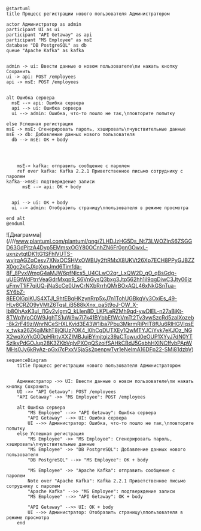 ```plantuml
@startuml
title Процесс регистрации нового пользователя Администратором

actor Администратор as admin
participant UI as ui
participant "API Getaway" as api
participant "MS Employee" as msE
database "DB PostgreSQL" as db
queue "Apache Kafka" as kafka


admin -> ui: Ввести данные о новом пользователе\nи нажать кнопку Сохранить
ui -> api: POST /employees
api -> msE: POST /employees


alt Ошибка сервера
  msE --> api: Ошибка сервера
  api --> ui: Ошибка сервера
  ui --> admin: Ошибка, что-то пошло не так,\nповторите попытку

else Успешная регистрация
msE -> msE: Сгенерировать пароль, хэшировать\nчувствительные данные
msE -> db: Добавление данных нового пользователя
  db --> msE: OK + body

  

 
    msE-> kafka: отправить сообщение с паролем
    ref over kafka: Kafka 2.2.1 Приветственное письмо сотруднику с паролем
kafka-->msE: подтверждение записи
      msE --> api: OK + body


  api --> ui: OK + body
  ui --> admin: Отобразить страницу\nпользователя в режиме просмотра

end alt
@enduml
```

![Диаграмма]
(////www.plantuml.com/plantuml/png/ZLHDJzHG5Ds_Nt73LWOZInS6ZSGGD63GdPitzA4Dyp5EMmsxOGY80OCnhZN6Fr0gnGOwxL-uxnzvtgtDK1tG1SFhlVUTS-wvjrqAGZqCesv7XNxOCSHVxOWBUy2ftRMxX8UKVt26Xp7ECH8PPyGJBZZX0gc2kCJXqXxpJmd6Timfda-8F_8PvxWmgG4aMJW6pfNIcs5_U4CLwO2qr_LxQW2D_gO_qBsGdg-uUEGtWdFtrrVeaGdrMxqp9_S6VnGysQ3bxg3Jtp562hh1il9qgDiwC3Jty06jzuFmvT1iF7qiUQ-jNaScCe0UwCrNXbRrrhQMrBOxAQL46xNkGSnTua-SY6bZ-8EEOlGpiKUS4XTJl_9htEBqHKzynRrp5xJ7n1TohUGBkqVy3OxiEs_49-HLv8CRZO9yVMtZ6Tqsl_iB588kXnx_pa5t9oJ-OW_X-Ib8OhAxK3uI_I1Gv2vIgmQ_kLIen8D_LKPLeRZMh9qd-ywDlEL-n27aBiKt-8TWp1VpC0W9JghTS1uW9w7I7k41BYbbEfWcVmTt2Tv3vwSzcRd5zaIXozeb-8k2rF49ziWnrNCeSHXLKvid3E43W1iba7Pbu3MkrmRiPrIT8fUu6RlHGVIqsEx_twka26ZKgiMkhT8jQlUz7OK4_l0hCqDUTXEy1QwMTYJCiYvk7eKJOz_NGX2wqXoYkG0DpHRrtvXXZIMBJuiBYmjtgiz39aCTowud0eOUP1XYyJ7dN0YTSzlkyPdGOJup28K3ZKbVqlvPXOgQSzoifSAHkCBdJ5GsbhHXINCffvbPApWMHs0Jy6kRyAz-pGxi7cPxxVSjaSs2penpwTyr1eNelmA16DFp22-SMi81dzbV)


```mermaid
sequenceDiagram
    title Процесс регистрации нового пользователя Администратором


    Администратор ->> UI: Ввести данные о новом пользователе\nи нажать кнопку Сохранить
    UI ->> "API Getaway": POST /employees
    "API Getaway" ->> "MS Employee": POST /employees

    alt Ошибка сервера
        "MS Employee" -->> "API Getaway": Ошибка сервера
        "API Getaway" -->> UI: Ошибка сервера
        UI -->> Администратор: Ошибка, что-то пошло не так,\nповторите попытку
    else Успешная регистрация
        "MS Employee" ->> "MS Employee": Сгенерировать пароль, хэшировать\nчувствительные данные
        "MS Employee" ->> "DB PostgreSQL": Добавление данных нового пользователя
        "DB PostgreSQL" -->> "MS Employee": OK + body
        
        "MS Employee" ->> "Apache Kafka": отправить сообщение с паролем
        Note over "Apache Kafka": Kafka 2.2.1 Приветственное письмо сотруднику с паролем
        "Apache Kafka" -->> "MS Employee": подтверждение записи
        "MS Employee" -->> "API Getaway": OK + body
        
        "API Getaway" -->> UI: OK + body
        UI -->> Администратор: Отобразить страницу\nпользователя в режиме просмотра
    end
```